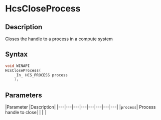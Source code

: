 # HcsCloseProcess

## Description
Closes the handle to a process in a compute system

## Syntax

```cpp
void WINAPI
HcsCloseProcess(
    _In_ HCS_PROCESS process
    );
```

## Parameters
|Parameter     |Description|
|---|---|---|---|---|---|---|---| 
|`process`| Process handle to close|
|    |    | 


